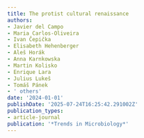 ```yaml
---
title: The protist cultural renaissance
authors:
- Javier del Campo
- Maria Carlos-Oliveira
- Ivan Čepička
- Elisabeth Hehenberger
- Aleš Horák
- Anna Karnkowska
- Martin Kolisko
- Enrique Lara
- Julius Lukeš
- Tomáš Pánek
- ' others'
date: '2024-01-01'
publishDate: '2025-07-24T16:25:42.291002Z'
publication_types:
- article-journal
publication: '*Trends in Microbiology*'
---
```

